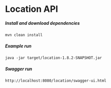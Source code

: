# Location API

##### Install and download dependencies
`mvn clean install`
##### Example run
`java -jar target/location-1.8.2-SNAPSHOT.jar`
##### Swagger run
`http://localhost:8080/location/swagger-ui.html`



